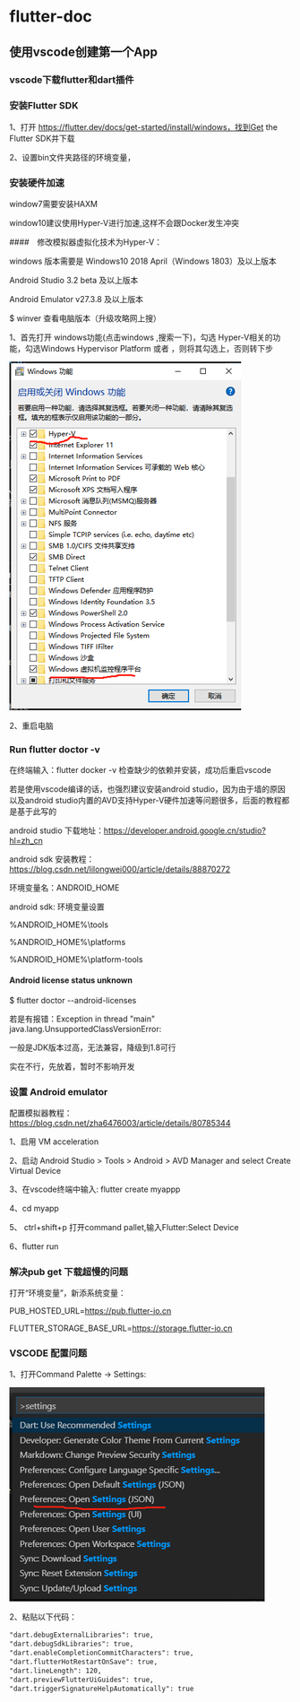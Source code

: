 # flutter-doc

## 使用vscode创建第一个App

### vscode下载flutter和dart插件

### 安装Flutter SDK

1、打开 https://flutter.dev/docs/get-started/install/windows，找到Get the Flutter SDK并下载

2、设置bin文件夹路径的环境变量，

### 安装硬件加速

window7需要安装HAXM

window10建议使用Hyper-V进行加速,这样不会跟Docker发生冲突

####　修改模拟器虚拟化技术为Hyper-V：

windows 版本需要是 Windows10 2018 April（Windows 1803）及以上版本

Android Studio 3.2 beta 及以上版本

Android Emulator v27.3.8 及以上版本

$ winver 查看电脑版本（升级攻略网上搜）

1、首先打开 windows功能(点击windows ,搜索一下)，勾选 Hyper-V相关的功能，勾选Windows Hypervisor Platform 或者 ，则将其勾选上，否则转下步

<img src="./imgs/HyperV硬件加速.png">

2、重启电脑

### Run flutter doctor -v

在终端输入：flutter docker -v 检查缺少的依赖并安装，成功后重启vscode

若是使用vscode编译的话，也强烈建议安装android studio，因为由于墙的原因以及android studio内置的AVD支持Hyper-V硬件加速等问题很多，后面的教程都是基于此写的

android studio 下载地址：https://developer.android.google.cn/studio?hl=zh_cn

android sdk 安装教程：https://blog.csdn.net/lilongwei000/article/details/88870272


环境变量名：ANDROID_HOME

android sdk: 环境变量设置

%ANDROID_HOME%\tools

%ANDROID_HOME%\platforms

%ANDROID_HOME%\platform-tools


#### Android license status unknown

$ flutter doctor --android-licenses

若是有报错：Exception in thread "main" java.lang.UnsupportedClassVersionError: 

一般是JDK版本过高，无法兼容，降级到1.8可行

实在不行，先放着，暂时不影响开发


### 设置 Android emulator

配置模拟器教程： https://blog.csdn.net/zha6476003/article/details/80785344

1、启用 VM acceleration

2、启动 Android Studio > Tools > Android > AVD Manager and select Create Virtual Device

3、在vscode终端中输入: flutter create myappp

4、cd myapp

5、 ctrl+shift+p 打开command pallet,输入Flutter:Select Device

6、flutter run

### 解决pub get 下载超慢的问题

打开“环境变量”，新添系统变量：

PUB_HOSTED_URL=https://pub.flutter-io.cn

FLUTTER_STORAGE_BASE_URL=https://storage.flutter-io.cn

### VSCODE 配置问题

1、打开Command Palette -> Settings:

<img src="./imgs/vscode配置.png">

2、粘贴以下代码：

```
"dart.debugExternalLibraries": true,
"dart.debugSdkLibraries": true,
"dart.enableCompletionCommitCharacters": true,
"dart.flutterHotRestartOnSave": true,
"dart.lineLength": 120,
"dart.previewFlutterUiGuides": true,
"dart.triggerSignatureHelpAutomatically": true
```

